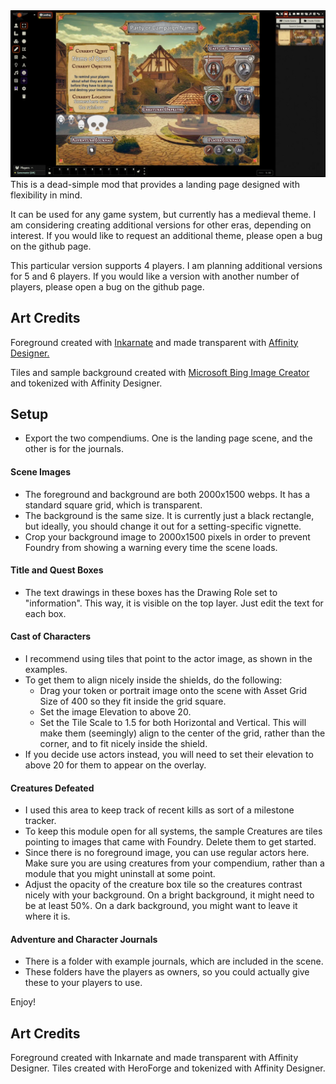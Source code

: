 <img src="assets/Sample-Landing.webp">
This is a dead-simple mod that provides a landing page designed with flexibility in mind.</p>
It can be used for any game system, but currently has a medieval theme. I am considering creating additional versions for other eras, depending on interest. If you would like to request an additional theme, please open a bug on the github page.
  
This particular version supports 4 players. I am planning additional versions for 5 and 6 players. If you would like a version with another number of players, please open a bug on the github page.
## Art Credits
Foreground created with <a href="https://inkarnate.com/">Inkarnate</a> and made transparent with <a href="https://affinity.serif.com/en-us/designer/">Affinity Designer.</a>

Tiles and sample background created with <a href="https://www.bing.com/images/create?FORM=GENILP">Microsoft Bing Image Creator</a> and tokenized with Affinity Designer.

## Setup
- Export the two compendiums. One is the landing page scene, and the other is for the journals.
#### Scene Images
- The foreground and background are both 2000x1500 webps. It has a standard square grid, which is transparent.
- The background is the same size. It is currently just a black rectangle, but ideally, you should change it out for a setting-specific vignette.
- Crop your background image to 2000x1500 pixels in order to prevent Foundry from showing a warning every time the scene loads.
#### Title and Quest Boxes
- The text drawings in these boxes has the Drawing Role set to "information". This way, it is visible on the top layer. Just edit the text for each box.
#### Cast of Characters
- I recommend using tiles that point to the actor image, as shown in the examples. 
- To get them to align nicely inside the shields, do the following:
  - Drag your token or portrait image onto the scene with Asset Grid Size of 400 so they fit inside the grid square.
  - Set the image Elevation to above 20.
  - Set the Tile Scale to 1.5 for both Horizontal and Vertical. This will make them (seemingly) align to the center of the grid, rather than the corner, and to fit nicely inside the shield.
- If you decide use actors instead, you will need to set their elevation to above 20 for them to appear on the overlay.
#### Creatures Defeated
- I used this area to keep track of recent kills as sort of a milestone tracker. 
- To keep this module open for all systems, the sample Creatures are tiles pointing to images that came with Foundry. Delete them to get started.
- Since there is no foreground image, you can use regular actors here. Make sure you are using creatures from your compendium, rather than a module that you might uninstall at some point.
- Adjust the opacity of the creature box tile so the creatures contrast nicely with your background. On a bright background, it might need to be at least 50%. On a dark background, you might want to leave it where it is.
#### Adventure and Character Journals
- There is a folder with example journals, which are included in the scene.
- These folders have the players as owners, so you could actually give these to your players to use.

Enjoy!
## Art Credits
Foreground created with Inkarnate and made transparent with Affinity Designer.
Tiles created with HeroForge and tokenized with Affinity Designer.
